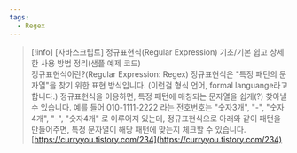```yaml
---
tags:
  - Regex
---
```



> [!info] [자바스크립트] 정규표현식(Regular Expression) 기초/기본 쉽고 상세한 사용 방법 정리(샘플 예제 코드)  
> 정규표현식이란?(Regular Expression: Regex) 정규표현식은 "특정 패턴의 문자열"을 찾기 위한 표현 방식입니다. (이런걸 형식 언어, formal languange라고 합니다.) 정규표현식을 이용하면, 특정 패턴에 매칭되는 문자열을 쉽게(?) 찾아낼 수 있습니다. 예를 들어 010-1111-2222 라는 전호번호는 "숫자3개", "-", "숫자4개", "-", "숫자4개" 로 이루어져 있는데, 정규표현식으로 아래와 같이 패턴을 만들어주면, 특정 문자열이 해당 패턴에 맞는지 체크할 수 있습니다.  
> [https://curryyou.tistory.com/234](https://curryyou.tistory.com/234)